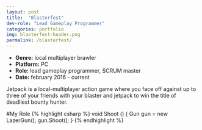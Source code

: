 ```yaml
---
layout: post
title:  "Blasterfest"
dev-role: "Lead Gameplay Programmer"
categories: portfolio
img: blasterfest-header.png
permalink: /blasterfest/
---
```

* __Genre:__ local multiplayer brawler
* __Platform:__ PC
* __Role:__ lead gameplay programmer, SCRUM master
* __Date:__ february 2016 - current


Jetpack is a local-multiplayer action game where you face off against up to three of your friends with your blaster and jetpack to win the title of deadliest bounty hunter.
<br />

#My Role
{% highlight csharp %}
void Shoot ()
{
  Gun gun = new LazerGun();
  gun.Shoot();
}
{% endhighlight %}
